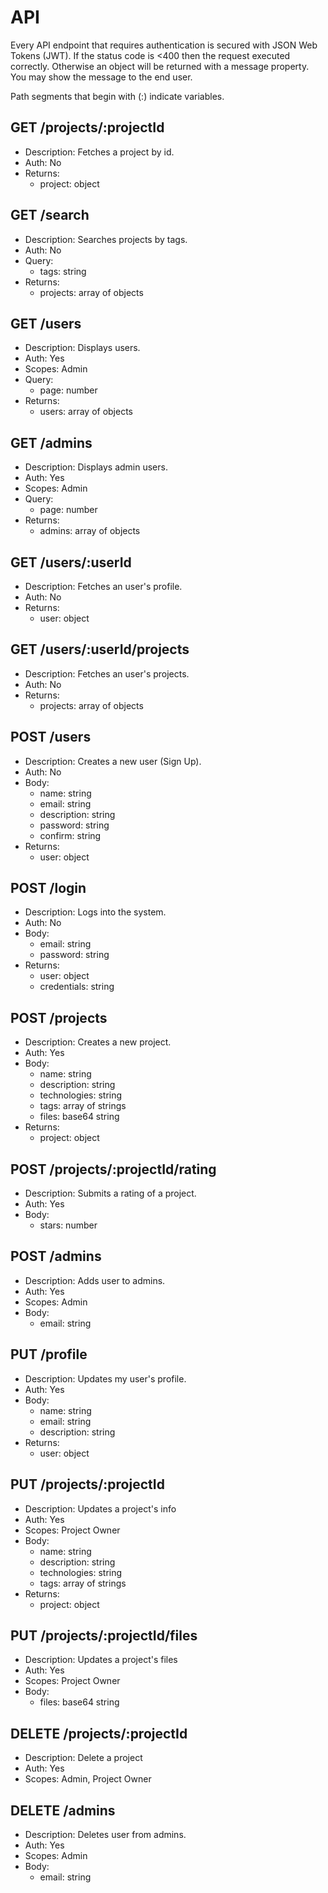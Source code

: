 # API

Every API endpoint that requires authentication is secured with JSON Web Tokens (JWT). If the status code is <400 then the request executed correctly. Otherwise an object will be returned with a message property. You may show the message to the end user.

Path segments that begin with (:) indicate variables.

## GET /projects/:projectId
- Description: Fetches a project by id.
- Auth: No
- Returns:
    - project: object

## GET /search
- Description: Searches projects by tags.
- Auth: No
- Query:
    - tags: string
- Returns:
    - projects: array of objects

## GET /users
- Description: Displays users.
- Auth: Yes
- Scopes: Admin
- Query:
    - page: number
- Returns:
    - users: array of objects

## GET /admins
- Description: Displays admin users.
- Auth: Yes
- Scopes: Admin
- Query:
    - page: number
- Returns:
    - admins: array of objects

## GET /users/:userId
- Description: Fetches an user's profile.
- Auth: No
- Returns:
    - user: object

## GET /users/:userId/projects
- Description: Fetches an user's projects.
- Auth: No
- Returns:
    - projects: array of objects

## POST /users
- Description: Creates a new user (Sign Up).
- Auth: No
- Body:
    - name: string
    - email: string
    - description: string
    - password: string
    - confirm: string
- Returns:
    - user: object

## POST /login
- Description: Logs into the system.
- Auth: No
- Body:
    - email: string
    - password: string
- Returns:
    - user: object
    - credentials: string

## POST /projects
- Description: Creates a new project.
- Auth: Yes
- Body:
    - name: string
    - description: string
    - technologies: string
    - tags: array of strings
    - files: base64 string
- Returns:
    - project: object

## POST /projects/:projectId/rating
- Description: Submits a rating of a project.
- Auth: Yes
- Body:
    - stars: number

## POST /admins
- Description: Adds user to admins.
- Auth: Yes
- Scopes: Admin
- Body:
    - email: string

## PUT /profile
- Description: Updates my user's profile.
- Auth: Yes
- Body:
    - name: string
    - email: string
    - description: string
- Returns:
    - user: object

## PUT /projects/:projectId
- Description: Updates a project's info
- Auth: Yes
- Scopes: Project Owner
- Body:
    - name: string
    - description: string
    - technologies: string
    - tags: array of strings
- Returns:
    - project: object

## PUT /projects/:projectId/files
- Description: Updates a project's files
- Auth: Yes
- Scopes: Project Owner
- Body:
    - files: base64 string

## DELETE /projects/:projectId
- Description: Delete a project
- Auth: Yes
- Scopes: Admin, Project Owner

## DELETE /admins
- Description: Deletes user from admins.
- Auth: Yes
- Scopes: Admin
- Body:
    - email: string
